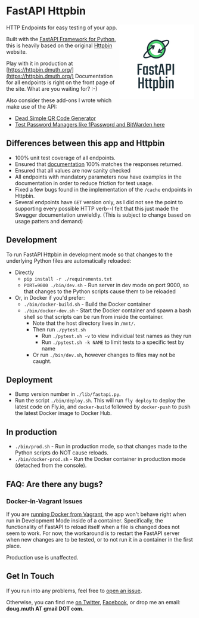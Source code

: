 
# FastAPI Httpbin

<img src="./img/logo.png" align="right" />

HTTP Endpoints for easy testing of your app.

Built with the [FastAPI Framework for Python](https://fastapi.tiangolo.com/), this is heavily based on the original [Httpbin](https://httpbin.org/) website.

Play with it in production at [https://httpbin.dmuth.org/](https://httpbin.dmuth.org/)  Documentation for all endpoints is right on the front page of the site.  What are you waiting for? :-)

Also consider these add-ons I wrote which make use of the API:

- [Dead Simple QR Code Generator](https://httpbin.dmuth.org/qrcode/)
- [Test Password Managers like 1Password and BitWarden here](https://httpbin.dmuth.org/test-password-manager-form/)

## Differences between this app and Httpbin

- 100% unit test coverage of all endpoints.
- Ensured that [documentation](https://httpbin.dmuth.org/) 100% matches the responses returned.
- Ensured that all values are now sanity checked
- All endpoints with mandatory parameters now have examples in the documentation in order to reduce friction for test usage.
- Fixed a few bugs found in the implementation of the `/cache` endpoints in Httpbin.
- Several endpoints have `GET` version only, as I did not see the point to supporting every possible HTTP verb--I felt that this just made the Swagger documentation unwieldly. (This is subject to change based on usage patters and demand)


## Development

To run FastAPI Httpbin in development mode so that changes to the underlying Python files
are automatically reloaded:

- Directly
  - `pip install -r ./requirements.txt`
  - `PORT=9000 ./bin/dev.sh` - Run server in dev mode on port 9000, so that changes to the Python scripts cause them to be reloaded
- Or, in Docker if you'd prefer:
  - `./bin/docker-build.sh` - Build the Docker container
  - `./bin/docker-dev.sh` - Start the Docker container and spawn a bash shell so that scripts can be run from inside the container.
    - Note that the host directory lives in `/mnt/`.
    - Then run `./pytest.sh`
      - Run `./pytest.sh -v` to view individual test names as they run
      - Run `./pytest.sh -k NAME` to limit tests to a specific test by name
    - Or run `./bin/dev.sh`, however changes to files may not be caught.

## Deployment

- Bump version number in `./lib/fastapi.py`.
- Run the script `./bin/deploy.sh`.  This will run `fly deploy` to deploy the latest code on Fly.io, and `docker-build` followed by `docker-push` to push the latest Docker image to Docker Hub.


## In production

- `./bin/prod.sh` - Run in production mode, so that changes made to the Python scripts do NOT cause reloads.
- `./bin/docker-prod.sh` - Run the Docker container in production mode (detached from the console).


## FAQ: Are there any bugs?

### Docker-in-Vagrant Issues

If you are [running Docker from Vagrant](https://github.com/dmuth/docker-in-vagrant), the app won't
behave right when run in Development Mode inside of a container.  Specifically, the functionality of FastAPI to reload itself when a file is changed does not seem to work. For now, the workaround is to restart the FastAPI server when new changes are to be tested, or to not run it in a container in the first place.

Production use is unaffected.


## Get In Touch

If you run into any problems, feel free to [open an issue](https://github.com/dmuth/fastapi-httpbin/issues).

Otherwise, you can find me [on Twitter](https://twitter.com/dmuth), [Facebook](https://facebook.com/dmuth), or drop me an email: **doug.muth AT gmail DOT com**.


